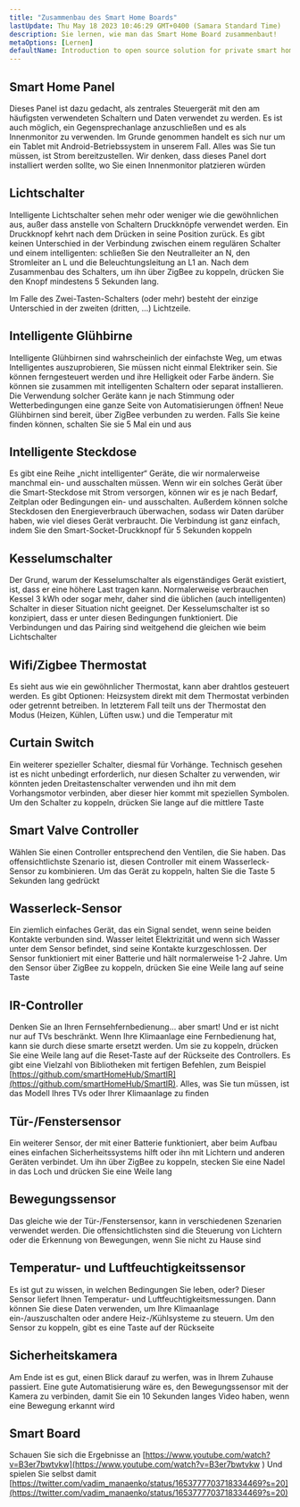 ```yaml
---
title: "Zusammenbau des Smart Home Boards"
lastUpdate: Thu May 18 2023 10:46:29 GMT+0400 (Samara Standard Time)
description: Sie lernen, wie man das Smart Home Board zusammenbaut!
metaOptions: [Lernen]
defaultName: Introduction to open source solution for private smart homes
---
```


<LessonImages imageClasses="mb" src="smart-home-intro/spring-school-2023-smart-stand-intro.gif" />

## Smart Home Panel 

Dieses Panel ist dazu gedacht, als zentrales Steuergerät mit den am häufigsten verwendeten Schaltern und Daten verwendet zu werden. Es ist auch möglich, ein Gegensprechanlage anzuschließen und es als Innenmonitor zu verwenden. Im Grunde genommen handelt es sich nur um ein Tablet mit Android-Betriebssystem in unserem Fall. Alles was Sie tun müssen, ist Strom bereitzustellen. Wir denken, dass dieses Panel dort installiert werden sollte, wo Sie einen Innenmonitor platzieren würden

<LessonVideo :videos="[{src: 'https://crustipfs.info/ipfs/QmcbdAJqbwHAQ3NeyWQUwSoS4drDexa3AEs7HXuM1BrUT1', type: 'webm'}]" cover="smart-home-intro/assembling-smart-home-board-1.png" />


## Lichtschalter

Intelligente Lichtschalter sehen mehr oder weniger wie die gewöhnlichen aus, außer dass anstelle von Schaltern Druckknöpfe verwendet werden. Ein Druckknopf kehrt nach dem Drücken in seine Position zurück. Es gibt keinen Unterschied in der Verbindung zwischen einem regulären Schalter und einem intelligenten: schließen Sie den Neutralleiter an N, den Stromleiter an L und die Beleuchtungsleitung an L1 an. Nach dem Zusammenbau des Schalters, um ihn über ZigBee zu koppeln, drücken Sie den Knopf mindestens 5 Sekunden lang.

<LessonVideo :videos="[{src: 'https://crustipfs.info/ipfs/Qmb138DiQWWBgowMj2fC9kmiGYh9WEeytteSkqumWCv2LB', type: 'webm'}]" cover="smart-home-intro/assembling-smart-home-board-2.png" />

Im Falle des Zwei-Tasten-Schalters (oder mehr) besteht der einzige Unterschied in der zweiten (dritten, ...) Lichtzeile. 

<LessonVideo :videos="[{src: 'https://crustipfs.info/ipfs/QmZiStYZG4rmyNPXXmCXsVPm7witPpnNJMBzD8GtxedgPo', type: 'webm'}]" cover="smart-home-intro/assembling-smart-home-board-3.png" />

## Intelligente Glühbirne 

Intelligente Glühbirnen sind wahrscheinlich der einfachste Weg, um etwas Intelligentes auszuprobieren, Sie müssen nicht einmal Elektriker sein. Sie können ferngesteuert werden und ihre Helligkeit oder Farbe ändern. Sie können sie zusammen mit intelligenten Schaltern oder separat installieren. Die Verwendung solcher Geräte kann je nach Stimmung oder Wetterbedingungen eine ganze Seite von Automatisierungen öffnen! Neue Glühbirnen sind bereit, über ZigBee verbunden zu werden. Falls Sie keine finden können, schalten Sie sie 5 Mal ein und aus


<LessonVideo :videos="[{src: 'https://crustipfs.info/ipfs/QmbiMHLJqnDpr1Whzvo6Y7zE33cQPuTs7furbt3JW2uiek', type: 'webm'}]" cover="smart-home-intro/assembling-smart-home-board-4.png" />

<LessonVideo :videos="[{src: 'https://crustipfs.info/ipfs/QmTzK4dY168HVgLvVBsRxR4M4vda55XC7pFhpW5kRexujQ', type: 'webm'}]" cover="smart-home-intro/assembling-smart-home-board-5.png" />

<LessonVideo :videos="[{src: 'https://crustipfs.info/ipfs/QmNZFpvVUavKc1Za9SeXqikrfySsfFHuVrkdzgbVB8um7T', type: 'webm'}]" cover="smart-home-intro/assembling-smart-home-board-6.png" />

## Intelligente Steckdose 

Es gibt eine Reihe „nicht intelligenter“ Geräte, die wir normalerweise manchmal ein- und ausschalten müssen. Wenn wir ein solches Gerät über die Smart-Steckdose mit Strom versorgen, können wir es je nach Bedarf, Zeitplan oder Bedingungen ein- und ausschalten. Außerdem können solche Steckdosen den Energieverbrauch überwachen, sodass wir Daten darüber haben, wie viel dieses Gerät verbraucht. Die Verbindung ist ganz einfach, indem Sie den Smart-Socket-Druckknopf für 5 Sekunden koppeln

<LessonVideo :videos="[{src: 'https://crustipfs.info/ipfs/QmRtmKXSv7csHLbKVuZkoA5Eb2zyTkEAbUxLYT6Qt1yxZH', type: 'webm'}]" cover="smart-home-intro/assembling-smart-home-board-7.png" />

## Kesselumschalter 

Der Grund, warum der Kesselumschalter als eigenständiges Gerät existiert, ist, dass er eine höhere Last tragen kann. Normalerweise verbrauchen Kessel 3 kWh oder sogar mehr, daher sind die üblichen (auch intelligenten) Schalter in dieser Situation nicht geeignet. Der Kesselumschalter ist so konzipiert, dass er unter diesen Bedingungen funktioniert. Die Verbindungen und das Pairing sind weitgehend die gleichen wie beim Lichtschalter

<LessonVideo :videos="[{src: 'https://crustipfs.info/ipfs/QmNZyRtXXRYCrAQe6s6ZFJLXtUrH7SZHJC1Bt61kTrRX54', type: 'webm'}]" cover="smart-home-intro/assembling-smart-home-board-8.png" />

## Wifi/Zigbee Thermostat

Es sieht aus wie ein gewöhnlicher Thermostat, kann aber drahtlos gesteuert werden. Es gibt Optionen: Heizsystem direkt mit dem Thermostat verbinden oder getrennt betreiben. In letzterem Fall teilt uns der Thermostat den Modus (Heizen, Kühlen, Lüften usw.) und die Temperatur mit

<LessonVideo :videos="[{src: 'https://crustipfs.info/ipfs/QmRjxo9EGUvQiMm84xvXCL6LfrQJYza71vmFsa9Zpy7qmz', type: 'webm'}]" cover="smart-home-intro/assembling-smart-home-board-9.png" />

## Curtain Switch

Ein weiterer spezieller Schalter, diesmal für Vorhänge. Technisch gesehen ist es nicht unbedingt erforderlich, nur diesen Schalter zu verwenden, wir könnten jeden Dreitastenschalter verwenden und ihn mit dem Vorhangsmotor verbinden, aber dieser hier kommt mit speziellen Symbolen. Um den Schalter zu koppeln, drücken Sie lange auf die mittlere Taste

<LessonVideo :videos="[{src: 'https://crustipfs.info/ipfs/QmRpEpZbyNkzby8Sk22Ymz59DbAcnty1B1osWc2kZr5FZ7', type: 'webm'}]" cover="smart-home-intro/assembling-smart-home-board-10.png" />

## Smart Valve Controller

Wählen Sie einen Controller entsprechend den Ventilen, die Sie haben. Das offensichtlichste Szenario ist, diesen Controller mit einem Wasserleck-Sensor zu kombinieren. Um das Gerät zu koppeln, halten Sie die Taste 5 Sekunden lang gedrückt

<LessonVideo :videos="[{src: 'https://crustipfs.info/ipfs/QmcjZcJ6P8Q5yUfSRx8R2mR4A7r2fi5bLs5uoUr3EAXLZs', type: 'webm'}]" cover="smart-home-intro/assembling-smart-home-board-11.png" />

## Wasserleck-Sensor

Ein ziemlich einfaches Gerät, das ein Signal sendet, wenn seine beiden Kontakte verbunden sind. Wasser leitet Elektrizität und wenn sich Wasser unter dem Sensor befindet, sind seine Kontakte kurzgeschlossen. Der Sensor funktioniert mit einer Batterie und hält normalerweise 1-2 Jahre. Um den Sensor über ZigBee zu koppeln, drücken Sie eine Weile lang auf seine Taste 

<LessonVideo :videos="[{src: 'https://crustipfs.info/ipfs/QmbgetJK1E8qQMcnBVREutpy8tKfbesqaxXiebjzpoyrdV', type: 'webm'}]" cover="smart-home-intro/assembling-smart-home-board-12.png" />

## IR-Controller

Denken Sie an Ihren Fernsehfernbedienung... aber smart! Und er ist nicht nur auf TVs beschränkt. Wenn Ihre Klimaanlage eine Fernbedienung hat, kann sie durch diese smarte ersetzt werden. Um sie zu koppeln, drücken Sie eine Weile lang auf die Reset-Taste auf der Rückseite des Controllers. Es gibt eine Vielzahl von Bibliotheken mit fertigen Befehlen, zum Beispiel [https://github.com/smartHomeHub/SmartIR](https://github.com/smartHomeHub/SmartIR). Alles, was Sie tun müssen, ist das Modell Ihres TVs oder Ihrer Klimaanlage zu finden

<LessonVideo :videos="[{src: 'https://crustipfs.info/ipfs/QmVjj92fMLbA6QJ5QhnmiqBT1huD5b7xyfi3VadHFDYwtm', type: 'webm'}]" cover="smart-home-intro/assembling-smart-home-board-13.png" />

## Tür-/Fenstersensor

Ein weiterer Sensor, der mit einer Batterie funktioniert, aber beim Aufbau eines einfachen Sicherheitssystems hilft oder ihn mit Lichtern und anderen Geräten verbindet. Um ihn über ZigBee zu koppeln, stecken Sie eine Nadel in das Loch und drücken Sie eine Weile lang

<LessonVideo :videos="[{src: 'https://crustipfs.info/ipfs/QmZyb66dKEqk9iCVKhaBk5ZKASi7dXdFSg2CBXY1fwuu5J', type: 'webm'}]" cover="smart-home-intro/assembling-smart-home-board-14.png" />

## Bewegungssensor
Das gleiche wie der Tür-/Fenstersensor, kann in verschiedenen Szenarien verwendet werden. Die offensichtlichsten sind die Steuerung von Lichtern oder die Erkennung von Bewegungen, wenn Sie nicht zu Hause sind

<LessonVideo :videos="[{src: 'https://crustipfs.info/ipfs/QmUA7TLg12pkhkbdGH6fwNDasU1kiyLHBJSutA2YG71Mka', type: 'webm'}]" cover="smart-home-intro/assembling-smart-home-board-15.png" />


## Temperatur- und Luftfeuchtigkeitssensor

Es ist gut zu wissen, in welchen Bedingungen Sie leben, oder? Dieser Sensor liefert Ihnen Temperatur- und Luftfeuchtigkeitsmessungen. Dann können Sie diese Daten verwenden, um Ihre Klimaanlage ein-/auszuschalten oder andere Heiz-/Kühlsysteme zu steuern. Um den Sensor zu koppeln, gibt es eine Taste auf der Rückseite 

<LessonVideo :videos="[{src: 'https://crustipfs.info/ipfs/QmayYFowfJVwQBVxPUSvi5inedqKzhyRZXp8fBUUayJnqH', type: 'webm'}]" cover="smart-home-intro/assembling-smart-home-board-16.png" />

## Sicherheitskamera

Am Ende ist es gut, einen Blick darauf zu werfen, was in Ihrem Zuhause passiert. Eine gute Automatisierung wäre es, den Bewegungssensor mit der Kamera zu verbinden, damit Sie ein 10 Sekunden langes Video haben, wenn eine Bewegung erkannt wird 

<LessonVideo :videos="[{src: 'https://crustipfs.info/ipfs/QmX8nnDCgTx2kuwfAGv6B4orkEg4w6phtJtxSp44HfdD9T', type: 'webm'}]" cover="smart-home-intro/assembling-smart-home-board-17.png"  />


## Smart Board 
Schauen Sie sich die Ergebnisse an [https://www.youtube.com/watch?v=B3er7bwtvkw](https://www.youtube.com/watch?v=B3er7bwtvkw )
Und spielen Sie selbst damit [https://twitter.com/vadim_manaenko/status/1653777703718334469?s=20](https://twitter.com/vadim_manaenko/status/1653777703718334469?s=20)

